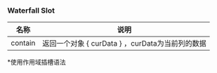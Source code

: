 ### Waterfall  Slot

| 名称    | 说明                                             |
| ------- | ------------------------------------------------ |
| contain | 返回一个对象 { curData } ，curData为当前列的数据 |

*使用作用域插槽语法